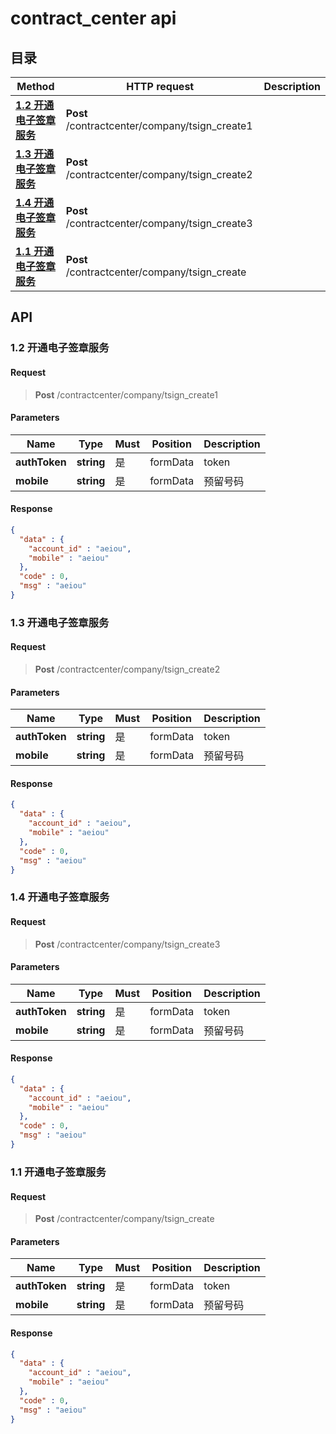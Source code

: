 # contract_center api

## 目录

Method | HTTP request | Description
------------- | ------------- | -------------
[**1.2 开通电子签章服务**](DefaultApi.md#CompanyTsignCreate1Post) | **Post** /contractcenter/company/tsign_create1 | 
[**1.3 开通电子签章服务**](DefaultApi.md#CompanyTsignCreate2Post) | **Post** /contractcenter/company/tsign_create2 | 
[**1.4 开通电子签章服务**](DefaultApi.md#CompanyTsignCreate3Post) | **Post** /contractcenter/company/tsign_create3 | 
[**1.1 开通电子签章服务**](DefaultApi.md#CompanyTsignCreatePost) | **Post** /contractcenter/company/tsign_create | 


## API

### <a id="CompanyTsignCreate1Post">1.2 开通电子签章服务</a>

#### Request

> **Post** /contractcenter/company/tsign_create1

#### Parameters

Name|Type|Must|Position|Description
----|----|----|--------|--------
 **authToken** | **string**| 是 | formData | token
 **mobile** | **string**| 是 | formData | 预留号码

#### Response
```json
{
  "data" : {
    "account_id" : "aeiou",
    "mobile" : "aeiou"
  },
  "code" : 0,
  "msg" : "aeiou"
}
```

### <a id="CompanyTsignCreate2Post">1.3 开通电子签章服务</a>

#### Request

> **Post** /contractcenter/company/tsign_create2

#### Parameters

Name|Type|Must|Position|Description
----|----|----|--------|--------
 **authToken** | **string**| 是 | formData | token
 **mobile** | **string**| 是 | formData | 预留号码

#### Response
```json
{
  "data" : {
    "account_id" : "aeiou",
    "mobile" : "aeiou"
  },
  "code" : 0,
  "msg" : "aeiou"
}
```

### <a id="CompanyTsignCreate3Post">1.4 开通电子签章服务</a>

#### Request

> **Post** /contractcenter/company/tsign_create3

#### Parameters

Name|Type|Must|Position|Description
----|----|----|--------|--------
 **authToken** | **string**| 是 | formData | token
 **mobile** | **string**| 是 | formData | 预留号码

#### Response
```json
{
  "data" : {
    "account_id" : "aeiou",
    "mobile" : "aeiou"
  },
  "code" : 0,
  "msg" : "aeiou"
}
```

### <a id="CompanyTsignCreatePost">1.1 开通电子签章服务</a>

#### Request

> **Post** /contractcenter/company/tsign_create

#### Parameters

Name|Type|Must|Position|Description
----|----|----|--------|--------
 **authToken** | **string**| 是 | formData | token
 **mobile** | **string**| 是 | formData | 预留号码

#### Response
```json
{
  "data" : {
    "account_id" : "aeiou",
    "mobile" : "aeiou"
  },
  "code" : 0,
  "msg" : "aeiou"
}
```

